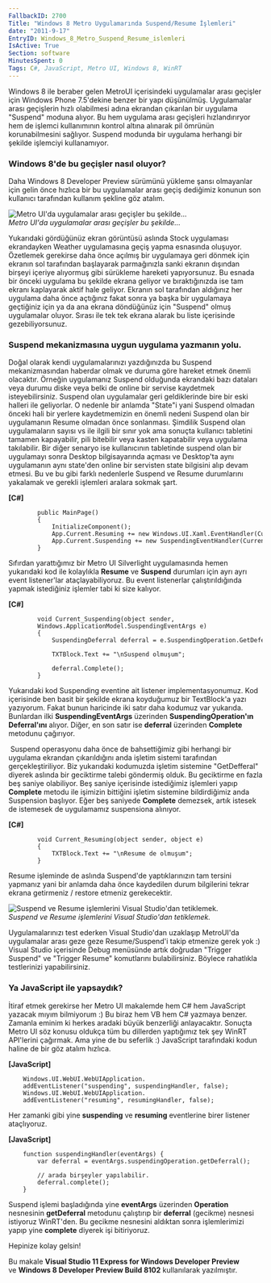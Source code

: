 ```yaml
---
FallbackID: 2700
Title: "Windows 8 Metro Uygulamarında Suspend/Resume İşlemleri"
date: "2011-9-17"
EntryID: Windows_8_Metro_Suspend_Resume_islemleri
IsActive: True
Section: software
MinutesSpent: 0
Tags: C#, JavaScript, Metro UI, Windows 8, WinRT
---
```

Windows 8 ile beraber gelen MetroUI içerisindeki uygulamalar arası
geçişler için Windows Phone 7.5'dekine benzer bir yapı düşünülmüş.
Uygulamalar arası geçişlerin hızlı olabilmesi adına ekrandan çıkarılan
bir uygulama "Suspend" moduna alıyor. Bu hem uygulama arası geçişleri
hızlandırıryor hem de işlemci kullanımının kontrol altına alınarak pil
ömrünün korunabilmesini sağlıyor. Suspend modunda bir uygulama herhangi
bir şekilde işlemciyi kullanamıyor.

### Windows 8'de bu geçişler nasıl oluyor?

Daha Windows 8 Developer Preview sürümünü yükleme şansı olmayanlar için
gelin önce hızlıca bir bu uygulamalar arası geçiş dediğimiz konunun son
kullanıcı tarafından kullanım şekline göz atalım.

![Metro UI'da uygulamalar arası geçişler bu
şekilde...](media/Windows_8_Metro_Suspend_Resume_islemleri/metroui_uygulama_gecisleri.jpg)\
*Metro UI'da uygulamalar arası geçişler bu şekilde...*

Yukarıdaki gördüğünüz ekran görüntüsü aslında Stock uygulaması
ekrandayken Weather uygulamasına geçiş yapma esnasında oluşuyor.
Özetlemek gerekirse daha önce açılmış bir uygulamaya geri dönmek için
ekranın sol tarafından başlayarak parmağınızla sanki ekranın dışından
birşeyi içeriye alıyormuş gibi sürükleme hareketi yapıyorsunuz. Bu
esnada bir önceki uygulama bu şekilde ekrana geliyor ve bıraktığınızda
ise tam ekranı kaplayarak aktif hale geliyor. Ekranın sol tarafından
aldığınız her uygulama daha önce açtığınız fakat sonra ya başka bir
uygulamaya geçtiğiniz için ya da ana ekrana döndüğünüz için "Suspend"
olmuş uygulamalar oluyor. Sırası ile tek tek ekrana alarak bu liste
içerisinde gezebiliyorsunuz.

### Suspend mekanizmasına uygun uygulama yazmanın yolu.

Doğal olarak kendi uygulamalarınızı yazdığınızda bu Suspend
mekanizmasından haberdar olmak ve duruma göre hareket etmek önemli
olacaktır. Örneğin uygulamanız Suspend olduğunda ekrandaki bazı dataları
veya durumu diske veya belki de online bir servise kaydetmek
isteyebilirsiniz. Suspend olan uygulamalar geri geldiklerinde bire bir
eski halleri ile geliyorlar. O nedenle bir anlamda "State"i yani Suspend
olmadan önceki hali bir yerlere kaydetmemizin en önemli nedeni Suspend
olan bir uygulamanın Resume olmadan önce sonlanması. Şimdilik Suspend
olan uygulamaların sayısı vs ile ilgili bir sınır yok ama sonuçta
kullanıcı tabletini tamamen kapayabilir, pili bitebilir veya kasten
kapatabilir veya uygulama takılabilir. Bir diğer senaryo ise
kullanıcının tabletinde suspend olan bir uygulamayı sonra Desktop
bilgisayarında açması ve Desktop'ta aynı uygulamanın aynı state'den
online bir servisten state bilgisini alıp devam etmesi. Bu ve bu gibi
farklı nedenlerle Suspend ve Resume durumlarını yakalamak ve gerekli
işlemleri aralara sokmak şart.

**[C\#]**

``` {style="font-family: Consolas; font-size: 13; color: black; background: white;"}
        public MainPage()
        {
            InitializeComponent();
            App.Current.Resuming += new Windows.UI.Xaml.EventHandler(Current_Resuming);
            App.Current.Suspending += new SuspendingEventHandler(Current_Suspending);
        }
```

Sıfırdan yarattığımız bir Metro UI Silverlight uygulamasında hemen
yukarıdaki kod ile kolaylıkla **Resume** ve **Suspend** durumları için
ayrı ayrı event listener'lar ataçlayabiliyoruz. Bu event listenerlar
çalıştırıldığında yapmak istediğiniz işlemler tabi ki size kalıyor.

**[C\#]**

``` {style="font-family: Consolas; font-size: 13; color: black; background: white;"}
        void Current_Suspending(object sender, 
        Windows.ApplicationModel.SuspendingEventArgs e)
        {
            SuspendingDeferral deferral = e.SuspendingOperation.GetDeferral();
 
            TXTBlock.Text += "\nSuspend olmuşum";
 
            deferral.Complete();
        }
```

Yukarıdaki kod Suspending eventine ait listener implementasyonumuz. Kod
içerisinde ben basit bir şekilde ekrana koyduğumuz bir TextBlock'a yazı
yazıyorum. Fakat bunun haricinde iki satır daha kodumuz var yukarıda.
Bunlardan ilki **SuspendingEventArgs** üzerinden
**SuspendingOperation'ın** **Deferral'ını** alıyor. Diğer, en son satır
ise **deferral** üzerinden **Complete** metodunu çağırıyor.

 Suspend operasyonu daha önce de bahsettiğimiz gibi herhangi bir
uygulama ekrandan çıkarıldığını anda işletim sistemi tarafından
gerçekleştiriliyor. Biz yukarıdaki kodumuzda işletim sistemine
"GetDefferal" diyerek aslında bir geciktirme talebi göndermiş olduk. Bu
geciktirme en fazla beş saniye olabiliyor. Beş saniye içerisinde
istediğimiz işlemleri yapıp **Complete** metodu ile işimizin bittiğini
işletim sistemine bildirdiğimiz anda Suspension başlıyor. Eğer beş
saniyede **Complete** demezsek, artık istesek de istemesek de
uygulamamız suspensiona alınıyor.

**[C\#]**

``` {style="font-family: Consolas; font-size: 13; color: black; background: white;"}
        void Current_Resuming(object sender, object e)
        {
            TXTBlock.Text += "\nResume de olmuşum";
        }
```

Resume işleminde de aslında Suspend'de yaptıklarınızın tam tersini
yapmanız yani bir anlamda daha önce kaydedilen durum bilgilerini tekrar
ekrana getirmeniz / restore etmeniz gerekecektir.

![Suspend ve Resume işlemlerini Visual Studio'dan
tetiklemek.](media/Windows_8_Metro_Suspend_Resume_islemleri/suspend_trigger.png)\
*Suspend ve Resume işlemlerini Visual Studio'dan tetiklemek.*

Uygulamalarınızı test ederken Visual Studio'dan uzaklaşıp MetroUI'da
uygulamalar arası geze geze Resume/Suspend'i takip etmenize gerek yok :)
Visual Studio içerisinde Debug menüsünde artık doğrudan "Trigger
Suspend" ve "Trigger Resume" komutlarını bulabilirsiniz. Böylece
rahatlıkla testlerinizi yapabilirsiniz.

### Ya JavaScript ile yapsaydık?

İtiraf etmek gerekirse her Metro UI makalemde hem C\# hem JavaScript
yazacak mıyım bilmiyorum :) Bu biraz hem VB hem C\# yazmaya benzer.
Zamanla eminim ki herkes aradaki büyük benzerliği anlayacaktır. Sonuçta
Metro UI söz konusu oldukça tüm bu dillerden yaptığımız tek şey WinRT
API'lerini çağırmak. Ama yine de bu seferlik :) JavaScript tarafındaki
kodun haline de bir göz atalım hızlıca.

**[JavaScript]**

``` {style="font-family: Consolas; font-size: 13; color: black; background: white;"}
    Windows.UI.WebUI.WebUIApplication.
    addEventListener("suspending", suspendingHandler, false);
    Windows.UI.WebUI.WebUIApplication.
    addEventListener("resuming", resumingHandler, false);
```

Her zamanki gibi yine **suspending** ve **resuming** eventlerine birer
listener ataçlıyoruz.

**[JavaScript]**

``` {style="font-family: Consolas; font-size: 13; color: black; background: white;"}
    function suspendingHandler(eventArgs) {
        var deferral = eventArgs.suspendingOperation.getDeferral();
 
        // arada birşeyler yapılabilir.
        deferral.complete();
    }
```

Suspend işlemi başladığında yine **eventArgs** üzerinden **Operation**
nesnesinin **getDeferral** metodunu çalıştırıp bir **deferral**
(gecikme) nesnesi istiyoruz WinRT'den. Bu gecikme nesnesini aldıktan
sonra işlemlerimizi yapıp yine **complete** diyerek işi bitiriyoruz.

Hepinize kolay gelsin!

Bu makale **Visual Studio 11 Express for Windows Developer Preview**\
ve **Windows 8 Developer Preview Build 8102** kullanılarak yazılmıştır.



